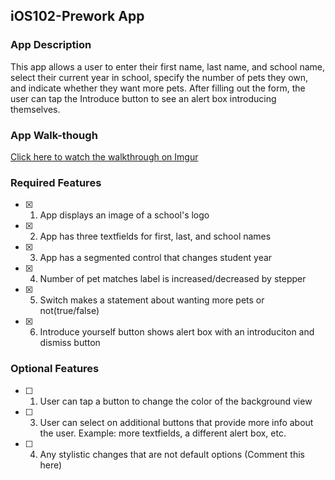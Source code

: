 ## iOS102-Prework App

### App Description

This app allows a user to enter their first name, last name, and school name, select their current year in school, specify the number of pets they own, and indicate whether they want more pets. After filling out the form, the user can tap the Introduce button to see an alert box introducing themselves.

### App Walk-though

[Click here to watch the walkthrough on Imgur](https://imgur.com/a/D7vDlbL)

### Required Features

- [x] 1. App displays an image of a school's logo
- [x] 2. App has three textfields for first, last, and school names
- [x] 3. App has a segmented control that changes student year
- [x] 4. Number of pet matches label is increased/decreased by stepper
- [x] 5. Switch makes a statement about wanting more pets or not(true/false) 
- [x] 6. Introduce yourself button shows alert box with an introduciton and dismiss button

### Optional Features

- [ ] 1. User can tap a button to change the color of the background view
- [ ] 3. User can select on additional buttons that provide more info about the user. Example: more textfields, a different alert box, etc.
- [ ] 4. Any stylistic changes that are not default options (Comment this here)
